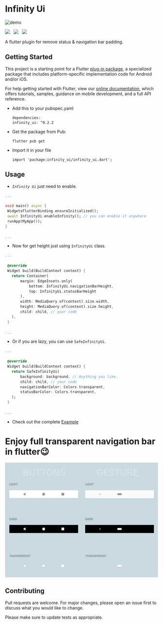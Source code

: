 # Infinity Ui

![demo](images/image.jpg)


<img src="https://forthebadge.com/images/badges/built-with-love.svg" height="28px" />&nbsp;&nbsp;
<img src="https://img.shields.io/badge/license-MIT-green?style=for-the-badge" height="28px" />&nbsp;&nbsp;
<a href="https://pub.dev/packages/infinity_ui"><img src="https://img.shields.io/pub/v/infinity_ui?color=%23007ec6&style=for-the-badge" height="28px" /></a>

A flutter plugin for remove status & navigation bar padding.

## Getting Started

This project is a starting point for a Flutter
[plug-in package](https://flutter.dev/developing-packages/),
a specialized package that includes platform-specific implementation code for
Android and/or iOS.

For help getting started with Flutter, view our 
[online documentation](https://flutter.dev/docs), which offers tutorials, 
samples, guidance on mobile development, and a full API reference.

* Add this to your pubspec.yaml
  ```
  dependencies:
  infinity_ui: ^0.2.2
  
  ```
* Get the package from Pub:

  ```
  flutter pub get
  ```
* Import it in your file

  ```
  import 'package:infinity_ui/infinity_ui.dart';
  ```


## Usage

 - *`Infinity Ui`* just need to enable.
 ```dart
 ...

void main() async {
  WidgetsFlutterBinding.ensureInitialized();
  await InfinityUi.enableInfinity(); // you can enable it anywhere
  runApp(MyApp());
}

...
 ```
 
 * Now for get height just using `InfinityUi` class.
 ```dart
...

  @override
  Widget build(BuildContext context) {
    return Container(
        margin: EdgeInsets.only(
            bottom: InfinityUi.navigationBarHeight,
            top: InfinityUi.statusBarHeight
        ),
        width: MediaQuery.of(context).size.width,
        height: MediaQuery.of(context).size.height,
        child: child, // your code
    ),
  }

...
 ```

 * Or if you are lazy, you can use `SafeInfinityUi`.
 ```dart
...

  @override
  Widget build(BuildContext context) {
    return SafeInfinityUi(
        background: background, // Anything you like.
        child: child, // your code
        navigationBarColor: Colors.transparent,
        statusBarColor: Colors.transparent,
    );
  }

...
 ```

 * Check out the complete [Example](https://github.com/o4x/infinity_ui/tree/master/example)

# Enjoy full transparent navigation bar in flutter😉

![navigation](images/android-pie-navigation-bars.jpg)

## Contributing
Pull requests are welcome. For major changes, please open an issue first to discuss what you would like to change.

Please make sure to update tests as appropriate.